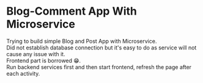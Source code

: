 # Blog-Comment App With Microservice <br>
Trying to build simple Blog and Post App with Microservice. <br>
Did not establish database connection but it's easy to do as service will not cause any issue with it. <br>
Frontend part is borrowed 😁. <br>
Run backend services first and then start frontend, refresh the page after each activity. <br>
